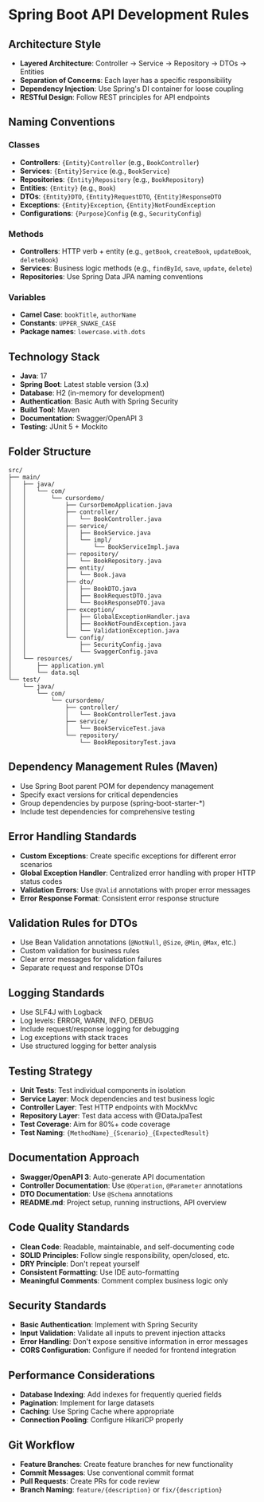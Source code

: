 # Spring Boot API Development Rules

## Architecture Style
- **Layered Architecture**: Controller → Service → Repository → DTOs → Entities
- **Separation of Concerns**: Each layer has a specific responsibility
- **Dependency Injection**: Use Spring's DI container for loose coupling
- **RESTful Design**: Follow REST principles for API endpoints

## Naming Conventions

### Classes
- **Controllers**: `{Entity}Controller` (e.g., `BookController`)
- **Services**: `{Entity}Service` (e.g., `BookService`)
- **Repositories**: `{Entity}Repository` (e.g., `BookRepository`)
- **Entities**: `{Entity}` (e.g., `Book`)
- **DTOs**: `{Entity}DTO`, `{Entity}RequestDTO`, `{Entity}ResponseDTO`
- **Exceptions**: `{Entity}Exception`, `{Entity}NotFoundException`
- **Configurations**: `{Purpose}Config` (e.g., `SecurityConfig`)

### Methods
- **Controllers**: HTTP verb + entity (e.g., `getBook`, `createBook`, `updateBook`, `deleteBook`)
- **Services**: Business logic methods (e.g., `findById`, `save`, `update`, `delete`)
- **Repositories**: Use Spring Data JPA naming conventions

### Variables
- **Camel Case**: `bookTitle`, `authorName`
- **Constants**: `UPPER_SNAKE_CASE`
- **Package names**: `lowercase.with.dots`

## Technology Stack
- **Java**: 17
- **Spring Boot**: Latest stable version (3.x)
- **Database**: H2 (in-memory for development)
- **Authentication**: Basic Auth with Spring Security
- **Build Tool**: Maven
- **Documentation**: Swagger/OpenAPI 3
- **Testing**: JUnit 5 + Mockito

## Folder Structure
```
src/
├── main/
│   ├── java/
│   │   └── com/
│   │       └── cursordemo/
│   │           ├── CursorDemoApplication.java
│   │           ├── controller/
│   │           │   └── BookController.java
│   │           ├── service/
│   │           │   ├── BookService.java
│   │           │   └── impl/
│   │           │       └── BookServiceImpl.java
│   │           ├── repository/
│   │           │   └── BookRepository.java
│   │           ├── entity/
│   │           │   └── Book.java
│   │           ├── dto/
│   │           │   ├── BookDTO.java
│   │           │   ├── BookRequestDTO.java
│   │           │   └── BookResponseDTO.java
│   │           ├── exception/
│   │           │   ├── GlobalExceptionHandler.java
│   │           │   ├── BookNotFoundException.java
│   │           │   └── ValidationException.java
│   │           └── config/
│   │               ├── SecurityConfig.java
│   │               └── SwaggerConfig.java
│   └── resources/
│       ├── application.yml
│       └── data.sql
└── test/
    └── java/
        └── com/
            └── cursordemo/
                ├── controller/
                │   └── BookControllerTest.java
                ├── service/
                │   └── BookServiceTest.java
                └── repository/
                    └── BookRepositoryTest.java
```

## Dependency Management Rules (Maven)
- Use Spring Boot parent POM for dependency management
- Specify exact versions for critical dependencies
- Group dependencies by purpose (spring-boot-starter-*)
- Include test dependencies for comprehensive testing

## Error Handling Standards
- **Custom Exceptions**: Create specific exceptions for different error scenarios
- **Global Exception Handler**: Centralized error handling with proper HTTP status codes
- **Validation Errors**: Use `@Valid` annotations with proper error messages
- **Error Response Format**: Consistent error response structure

## Validation Rules for DTOs
- Use Bean Validation annotations (`@NotNull`, `@Size`, `@Min`, `@Max`, etc.)
- Custom validation for business rules
- Clear error messages for validation failures
- Separate request and response DTOs

## Logging Standards
- Use SLF4J with Logback
- Log levels: ERROR, WARN, INFO, DEBUG
- Include request/response logging for debugging
- Log exceptions with stack traces
- Use structured logging for better analysis

## Testing Strategy
- **Unit Tests**: Test individual components in isolation
- **Service Layer**: Mock dependencies and test business logic
- **Controller Layer**: Test HTTP endpoints with MockMvc
- **Repository Layer**: Test data access with @DataJpaTest
- **Test Coverage**: Aim for 80%+ code coverage
- **Test Naming**: `{MethodName}_{Scenario}_{ExpectedResult}`

## Documentation Approach
- **Swagger/OpenAPI 3**: Auto-generate API documentation
- **Controller Documentation**: Use `@Operation`, `@Parameter` annotations
- **DTO Documentation**: Use `@Schema` annotations
- **README.md**: Project setup, running instructions, API overview

## Code Quality Standards
- **Clean Code**: Readable, maintainable, and self-documenting code
- **SOLID Principles**: Follow single responsibility, open/closed, etc.
- **DRY Principle**: Don't repeat yourself
- **Consistent Formatting**: Use IDE auto-formatting
- **Meaningful Comments**: Comment complex business logic only

## Security Standards
- **Basic Authentication**: Implement with Spring Security
- **Input Validation**: Validate all inputs to prevent injection attacks
- **Error Handling**: Don't expose sensitive information in error messages
- **CORS Configuration**: Configure if needed for frontend integration

## Performance Considerations
- **Database Indexing**: Add indexes for frequently queried fields
- **Pagination**: Implement for large datasets
- **Caching**: Use Spring Cache where appropriate
- **Connection Pooling**: Configure HikariCP properly

## Git Workflow
- **Feature Branches**: Create feature branches for new functionality
- **Commit Messages**: Use conventional commit format
- **Pull Requests**: Create PRs for code review
- **Branch Naming**: `feature/{description}` or `fix/{description}`
